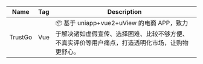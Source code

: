 | Name | Tag | Description |
| ------- | ------- | ------- |
| TrustGo   | Vue   | 📦 基于 uniapp+vue2+uView 的电商 APP，致力于解决诸如虚假宣传、选择困难、比较不够方便、不真实评价等用户痛点，打造透明化市场，让购物更舒心。   |